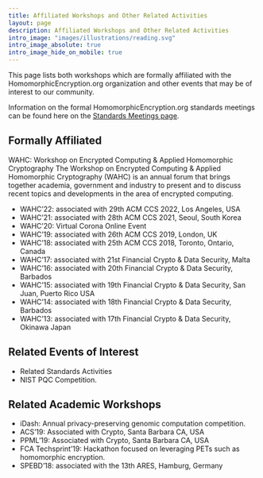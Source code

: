 ```yaml
---
title: Affiliated Workshops and Other Related Activities
layout: page
description: Affiliated Workshops and Other Related Activities
intro_image: "images/illustrations/reading.svg"
intro_image_absolute: true
intro_image_hide_on_mobile: true
---
```


This page lists both workshops which are formally affiliated with the HomomorphicEncryption.org organization and other events that may be of interest to our community.

Information on the formal HomomorphicEncryption.org standards meetings can be found here on the [Standards Meetings page](/standards-meetings).

## Formally Affiliated
WAHC: Workshop on Encrypted Computing & Applied Homomorphic Cryptography
The Workshop on Encrypted Computing & Applied Homomorphic Cryptography (WAHC) is an annual forum that brings together academia, government and industry to present and to discuss recent topics and developments in the area of encrypted computing.

* WAHC’22: associated with 29th ACM CCS 2022, Los Angeles, USA
* WAHC’21: associated with 28th ACM CCS 2021, Seoul, South Korea
* WAHC’20: Virtual Corona Online Event
* WAHC’19: associated with 26th ACM CCS 2019, London, UK
* WAHC’18: associated with 25th ACM CCS 2018, Toronto, Ontario, Canada
* WAHC’17: associated with 21st Financial Crypto & Data Security, Malta
* WAHC’16: associated with 20th Financial Crypto & Data Security, Barbados
* WAHC’15: associated with 19th Financial Crypto & Data Security, San Juan, Puerto Rico USA
* WAHC’14: associated with 18th Financial Crypto & Data Security, Barbados
* WAHC’13: associated with 17th Financial Crypto & Data Security, Okinawa Japan

## Related Events of Interest
* Related Standards Activities
* NIST PQC Competition.

## Related Academic Workshops
* iDash: Annual privacy-preserving genomic computation competition.
* ACS’19: Associated with Crypto, Santa Barbara CA, USA
* PPML’19: Associated with Crypto, Santa Barbara CA, USA
* FCA Techsprint’19: Hackathon focused on leveraging PETs such as homomorphic encryption.
* SPEBD’18: associated with the 13th ARES, Hamburg, Germany
